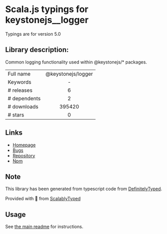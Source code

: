 
# Scala.js typings for keystonejs__logger

Typings are for version 5.0

## Library description:
Common logging functionality used within @keystonejs/* packages.

|                    |                 |
| ------------------ | :-------------: |
| Full name          | @keystonejs/logger |
| Keywords           | - |
| # releases         | 6 |
| # dependents       | 2 |
| # downloads        | 395420 |
| # stars            | 0 |

## Links
- [Homepage](https://github.com/keystonejs/keystone#readme)
- [Bugs](https://github.com/keystonejs/keystone/issues)
- [Repository](https://github.com/keystonejs/keystone)
- [Npm](https://www.npmjs.com/package/%40keystonejs%2Flogger)
    


## Note
This library has been generated from typescript code from [DefinitelyTyped](https://definitelytyped.org).

Provided with :purple_heart: from [ScalablyTyped](https://github.com/oyvindberg/ScalablyTyped)

## Usage
See [the main readme](../../readme.md) for instructions.


